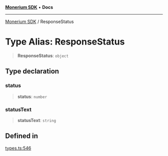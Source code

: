[**Monerium SDK**](../README.md) • **Docs**

***

[Monerium SDK](../README.md) / ResponseStatus

# Type Alias: ResponseStatus

> **ResponseStatus**: `object`

## Type declaration

### status

> **status**: `number`

### statusText

> **statusText**: `string`

## Defined in

[types.ts:546](https://github.com/monerium/js-monorepo/blob/main/packages/sdk/src/types.ts#L546)
